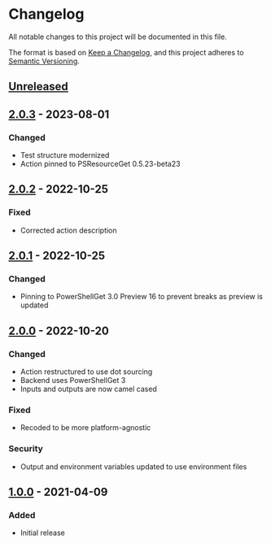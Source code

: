 # Changelog
All notable changes to this project will be documented in this file.

The format is based on [Keep a Changelog](https://keepachangelog.com/en/1.0.0/),
and this project adheres to [Semantic Versioning](https://semver.org/spec/v2.0.0.html).

## [Unreleased]

## [2.0.3] - 2023-08-01
### Changed
- Test structure modernized
- Action pinned to PSResourceGet 0.5.23-beta23

## [2.0.2] - 2022-10-25
### Fixed
- Corrected action description

## [2.0.1] - 2022-10-25
### Changed
- Pinning to PowerShellGet 3.0 Preview 16 to prevent breaks as preview is updated

## [2.0.0] - 2022-10-20
### Changed
- Action restructured to use dot sourcing
- Backend uses PowerShellGet 3
- Inputs and outputs are now camel cased

### Fixed
- Recoded to be more platform-agnostic

### Security
- Output and environment variables updated to use environment files

## [1.0.0] - 2021-04-09
### Added
- Initial release

[Unreleased]: https://github.com/natescherer/update-powershell-metadata-action/compare/v2.0.3..HEAD
[2.0.3]: https://github.com/natescherer/update-powershell-metadata-action/compare/v2.0.2..v2.0.3
[2.0.2]: https://github.com/natescherer/update-powershell-metadata-action/compare/v2.0.1..v2.0.2
[2.0.1]: https://github.com/natescherer/update-powershell-metadata-action/compare/v2.0.0..v2.0.1
[2.0.0]: https://github.com/natescherer/update-powershell-metadata-action/compare/v1.0.0..v2.0.0
[1.0.0]: https://github.com/natescherer/update-powershell-metadata-action/tree/v1.0.0